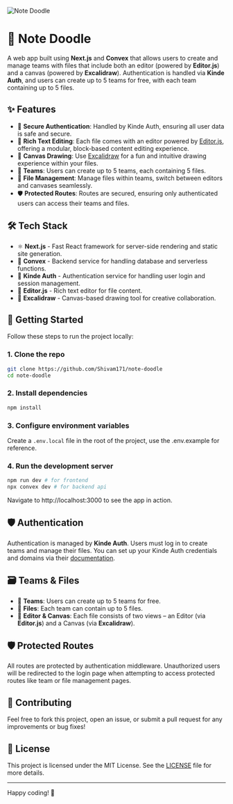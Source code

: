 ![Note Doodle](https://github.com/user-attachments/assets/be7f117c-7a2e-4a3d-a743-b1b697ba1fc3)

# 🧽 Note Doodle

A web app built using **Next.js** and **Convex** that allows users to create and manage teams with files that include both an editor (powered by **Editor.js**) and a canvas (powered by **Excalidraw**). Authentication is handled via **Kinde Auth**, and users can create up to 5 teams for free, with each team containing up to 5 files.

## ✨ Features

- 🔐 **Secure Authentication**: Handled by Kinde Auth, ensuring all user data is safe and secure.
- 📝 **Rich Text Editing**: Each file comes with an editor powered by [Editor.js](https://editorjs.io/), offering a modular, block-based content editing experience.
- 🎨 **Canvas Drawing**: Use [Excalidraw](https://excalidraw.com/) for a fun and intuitive drawing experience within your files.
- 👥 **Teams**: Users can create up to 5 teams, each containing 5 files.
- 📂 **File Management**: Manage files within teams, switch between editors and canvases seamlessly.
- 🛡️ **Protected Routes**: Routes are secured, ensuring only authenticated users can access their teams and files.

## 🛠️ Tech Stack

- ⚛️ **Next.js** - Fast React framework for server-side rendering and static site generation.
- 🔄 **Convex** - Backend service for handling database and serverless functions.
- 🔐 **Kinde Auth** - Authentication service for handling user login and session management.
- 📝 **Editor.js** - Rich text editor for file content.
- 🎨 **Excalidraw** - Canvas-based drawing tool for creative collaboration.

## 🚀 Getting Started

Follow these steps to run the project locally:

### 1. Clone the repo

```bash
git clone https://github.com/Shivam171/note-doodle
cd note-doodle
```

### 2. Install dependencies

```bash
npm install
```

### 3. Configure environment variables

Create a `.env.local` file in the root of the project, use the .env.example for reference.

### 4. Run the development server

```bash
npm run dev # for frontend
npx convex dev # for backend api
```

Navigate to http://localhost:3000 to see the app in action.

## 🛡️ Authentication

Authentication is managed by **Kinde Auth**. Users must log in to create teams and manage their files. You can set up your Kinde Auth credentials and domains via their [documentation](https://kinde.com/docs).

## 🗃️ Teams & Files

- 🏢 **Teams**: Users can create up to 5 teams for free.
- 📂 **Files**: Each team can contain up to 5 files.
- 🔄 **Editor & Canvas**: Each file consists of two views – an Editor (via **Editor.js**) and a Canvas (via **Excalidraw**).

## 🛡️ Protected Routes

All routes are protected by authentication middleware. Unauthorized users will be redirected to the login page when attempting to access protected routes like team or file management pages.

## 🤝 Contributing

Feel free to fork this project, open an issue, or submit a pull request for any improvements or bug fixes!

## 📝 License

This project is licensed under the MIT License. See the [LICENSE](LICENSE) file for more details.

---

Happy coding! 🚀
